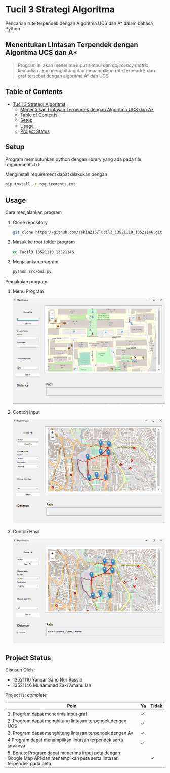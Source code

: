 # Tucil 3 Strategi Algoritma

Pencarian rute terpendek dengan Algoritma UCS dan A* dalam bahasa Python

## Menentukan Lintasan Terpendek dengan Algoritma UCS dan A*

> Program ini akan menerima input simpul dan _adjecency matrix_ kemudian akan menghitung dan menampilkan rute terpendek dari graf tersebut dengan algoritma A* dan UCS

## Table of Contents

- [Tucil 3 Strategi Algoritma](#tucil-3-strategi-algoritma)
  - [Menentukan Lintasan Terpendek dengan Algoritma UCS dan A\*](#menentukan-lintasan-terpendek-dengan-algoritma-ucs-dan-a)
  - [Table of Contents](#table-of-contents)
  - [Setup](#setup)
  - [Usage](#usage)
  - [Project Status](#project-status)

## Setup

Program membutuhkan python dengan library yang ada pada file requirements.txt

Menginstall requirement dapat dilakukan dengan

```bash
pip install -r requirements.txt
```

## Usage

Cara menjalankan program

1. Clone repository

   ```bash
   git clone https://github.com/zakia215/Tucil3_13521110_13521146.git
   ```

2. Masuk ke root folder program

   ```bash
   cd Tucil3_13521110_13521146
   ```

3. Menjalankan program

   ```bash
   python src/Gui.py
   ```

Pemakaian program

1. Menu Program

   ![MainPage](./img/main.png)

2. Contoh Input

   ![InputPage](./img/input.png)

3. Contoh Hasil

   ![ResultPage](./img/result.png)

## Project Status

 Disusun Oleh :

- 13521110 Yanuar Sano Nur Rasyid  
- 13521146 Muhammad Zaki Amanullah

Project is: _complete_

| Poin                                                      |  Ya | Tidak  |
| -----------                                               | ----|  ----  |
| 1. Program dapat menerima input graf                        | ✓  |        |
| 2. Program dapat menghitung lintasan terpendek dengan UCS                                                          | ✓  |        |
| 3.  Program dapat menghitung lintasan terpendek dengan A*                                                            | ✓ |         |
| 4.Program dapat menampilkan lintasan terpendek serta jaraknya                                                      | ✓ |         |
| 5. Bonus: Program dapat menerima input peta dengan Google Map API dan menampilkan peta serta lintasan terpendek pada peta                                           | |      ✓    |

<!-- Optional -->
<!-- ## License -->
<!-- This project is open source and available under the [... License](). -->

<!-- You don't have to include all sections - just the one's relevant to your project -->
